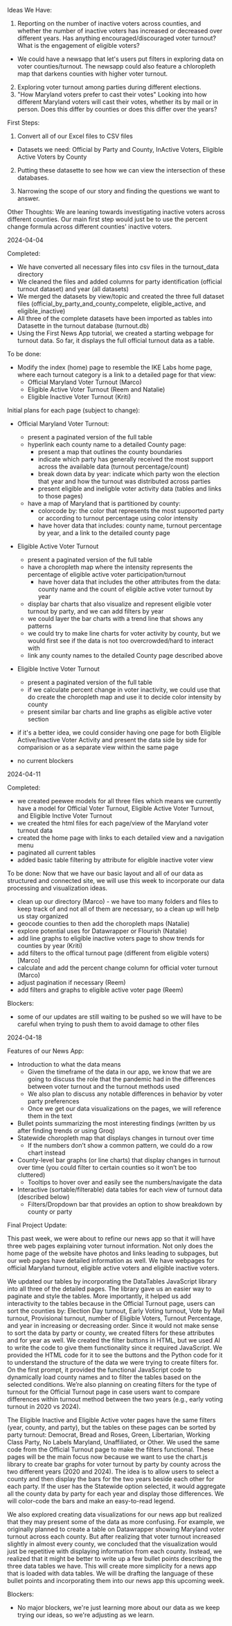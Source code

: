Ideas We Have: 
1) Reporting on the number of inactive voters across counties, and whether the number of inactive voters has increased or decreased over different years. Has anything encouraged/discouraged voter turnout? What is the engagement of eligible voters? 
- We could have a newsapp that let's users put filters in exploring data on voter counties/turnout. The newsapp could also feature a chloropleth map that darkens counties with higher voter turnout. 
2) Exploring voter turnout among parties during different elections. 
3) "How Maryland voters prefer to cast their votes" Looking into how different Maryland voters will cast their votes, whether its by mail or in person. Does this differ by counties or does this differ over the years? 


First Steps: 
1) Convert all of our Excel files to CSV files 
- Datasets we need: Official by Party and County, InActive Voters, Eligible Active Voters by County 
2. Putting these datasette to see how we can view the intersection of these databases. 
3) Narrowing the scope of our story and finding the questions we want to answer. 

Other Thoughts: 
We are leaning towards investigating inactive voters across different counties. Our main first step would just be to use the percent change formula across different counties' inactive voters. 


 2024-04-04

 Completed:
 - We have converted all necessary files into csv files in the turnout_data directory
 - We cleaned the files and added columns for party identification (official turnout dataset) and year (all datasets)
 - We merged the datasets by view/topic and created the three full dataset files (official_by_party_and_county_compelete, eligible_active, and eligible_inactive)
 - All three of the complete datasets have been imported as tables into Datasette in the turnout database (turnout.db)
 - Using the First News App tutorial, we created a starting webpage for turnout data. So far, it displays the full official turnout data as a table.

To be done:
- Modify the index (home) page to resemble the IKE Labs home page, where each turnout category is a link to a detailed page for that view:
    - Official Maryland Voter Turnout (Marco)
    - Eligible Active Voter Turnout (Reem and Natalie)
    - Eligible Inactive Voter Turnout (Kriti)

Initial plans for each page (subject to change):
- Official Maryland Voter Turnout:
    - present a paginated version of the full table 
    - hyperlink each county name to a detailed County page:
         - present a map that outlines the county boundaries
         - indicate which party has generally received the most support across the available data (turnout percentage/count)
         - break down data by year: indicate which party won the election that year and how the turnout was distributed across parties
         - present eligible and ineligble voter activity data (tables and links to those pages)
    - have a map of Maryland that is partitioned by county:
         - colorcode by: the color that represents the most supported party or according to turnout percentage using color intensity
         - have hover data that includes: county name, turnout percentage by year, and a link to the detailed county page

- Eligible Active Voter Turnout
    - present a paginated version of the full table 
    - have a choropleth map where the intensity represents the percentage of eligible active voter participation/turnout
        - have hover data that includes the other attributes from the data: county name and the count of eligible active voter turnout by year
    - display bar charts that also visualize and represent eligible voter turnout by party, and we can add filters by year
    - we could layer the bar charts with a trend line that shows any patterns
    - we could try to make line charts for voter activity by county, but we would first see if the data is not too overcrowded/hard to interact with
    - link any county names to the detailed County page described above

- Eligible Inctive Voter Turnout
    - present a paginated version of the full table 
    - if we calculate percent change in voter inactivity, we could use that do create the choropleth map and use it to decide color intensity by county
    - present similar bar charts and line graphs as eligible active voter section

- if it's a better idea, we could consider having one page for both Eligible Active/Inactive Voter Activity and present the data side by side for comparision or as a separate view within the same page

- no current blockers

2024-04-11

Completed:
- we created peewee models for all three files which means we currently have a model for Official Voter Turnout, Eligible Active Voter Turnout, and Eligible Inctive Voter Turnout
- we created the html files for each page/view of the Maryland voter turnout data
- created the home page with links to each detailed view and a navigation menu
- paginated all current tables 
- added basic table filtering by attribute for eligible inactive voter view

To be done:
Now that we have our basic layout and all of our data as structured and connected site, we will use this week to incorporate our data processing and visualization ideas.
- clean up our directory (Marco) -  we have too many folders and files to keep track of and not all of them are necessary, so a clean up will help us stay organized
- geocode counties to then add the choropleth maps (Natalie)
- explore potential uses for Datawrapper or Flourish (Natalie)
- add line graphs to eligible inactive voters page to show trends for counties by year (Kriti)
- add filters to the offical turnout page (different from eligible voters) [Marco]
- calculate and add the percent change column for official voter turnout (Marco)
- adjust pagination if necessary (Reem)
- add filters and graphs to eligible active voter page (Reem)

Blockers:
- some of our updates are still waiting to be pushed so we will have to be careful when trying to push them to avoid damage to other files

2024-04-18

Features of our News App: 
- Introduction to what the data means
   - Given the timeframe of the data in our app, we know that we are going to discuss the role that the pandemic had in the differences between voter turnout and the turnout methods used
   - We also plan to discuss any notable differences in behavior by voter party preferences 
   - Once we get our data visualizations on the pages, we will reference them in the text 
- Bullet points summarizing the most interesting findings (written by us after finding trends or using Groq)
- Statewide choropleth map that displays changes in turnout over time
   - If the numbers don’t show a common pattern, we could do a row chart instead 
- County-level bar graphs (or line charts) that display changes in turnout over time (you could filter to certain counties so it won’t be too cluttered) 
   - Tooltips to hover over and easily see the numbers/navigate the data
- Interactive (sortable/filterable) data tables for each view of turnout data (described below)
   - Filters/Dropdown bar that provides an option to show breakdown by county or party

Final Project Update: 

This past week, we were about to refine our news app so that it will have three web pages explaining voter turnout information. Not only does the home page of the website have photos and links leading to subpages, but our web pages have detailed information as well. We have webpages for official Maryland turnout, eligible active voters and eligible inactive voters.

We updated our tables by incorporating the DataTables JavaScript library into all three of the detailed pages. The library gave us an easier way to paginate and style the tables. More importantly, it helped us add interactivity to the tables because in the Official Turnout page, users can sort the counties by: Election Day turnout, Early Voting turnout, Vote by Mail turnout, Provisional turnout, number of Eligible Voters, Turnout Percentage, and year in increasing or decreasing order. Since it would not make sense to sort the data by party or county, we created filters for these attributes and for year as well. We created the filter buttons in HTML, but we used AI to write the code to give them functionality since it required JavaScript. We provided the HTML code for it to see the buttons and the Python code for it to understand the structure of the data we were trying to create filters for. On the first prompt, it provided the functional JavaScript code to dynamically load county names and to filter the tables based on the selected conditions. We’re also planning on creating filters for the type of turnout for the Official Turnout page in case users want to compare differences within turnout method between the two years (e.g., early voting turnout in 2020 vs 2024). 

The Eligible Inactive and Eligible Active voter pages have the same filters (year, county, and party), but the tables on these pages can be sorted by party turnout: Democrat, Bread and Roses, Green, Libertarian, Working Class Party, No Labels Maryland, Unaffiliated, or Other. We used the same code from the Official Turnout page to make the filters functional. These pages will be the main focus now because we want to use the chart.js library to create bar graphs for voter turnout by party by county across the two different years (2020 and 2024). The idea is to allow users to select a county and then display the bars for the two years beside each other for each party. If the user has the Statewide option selected, it would aggregate all the county data by party for each year and display those differences. We will color-code the bars and make an easy-to-read legend. 


We also explored creating data visualizations for our news app but realized that they may present some of the data as more confusing. For example, we originally planned to create a table on Datawrapper showing Maryland voter turnout across each county. But after realizing that voter turnout increased slightly in almost every county, we concluded that the visualization would just be repetitive with displaying information from each county. Instead, we realized that it might be better to write up a few bullet points describing the three data tables we have. This will create more simplicity for a news app that is loaded with data tables. We will be drafting the language of these bullet points and incorporating them into our news app this upcoming week. 

Blockers:
- No major blockers, we're just learning more about our data as we keep trying our ideas, so we're adjusting as we learn. 